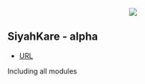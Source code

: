 <p align="center"><img src="https://siyahkare.com/assets/image/SiyahKare.jpg"></p>

## SiyahKare - alpha

- [URL](https://alpha.siyahkare.com)

Including all modules
